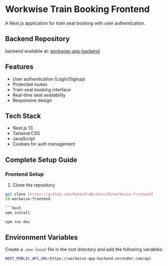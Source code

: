 # Workwise Train Booking Frontend

A Next.js application for train seat booking with user authentication.

## Backend Repository

backend available at:
[workwise-app-backend](https://github.com/MahendraBishnoi29/workwise-app-backend)

## Features

- User authentication (Login/Signup)
- Protected routes
- Train seat booking interface
- Real-time seat availability
- Responsive design

## Tech Stack

- Next.js 13
- Tailwind CSS
- JavaScript
- Cookies for auth management

## Complete Setup Guide

### Frontend Setup

1. Clone the repository

````bash
git clone [https://github.com/MahendraBishnoi29/workwise-frontend]
cd workwise-frontend

```bash
npm install

npm run dev
````

## Environment Variables

Create a `.env.local` file in the root directory and add the following variables:

```bash
NEXT_PUBLIC_API_URL=https://workwise-app-backend.onrender.com/api
```
